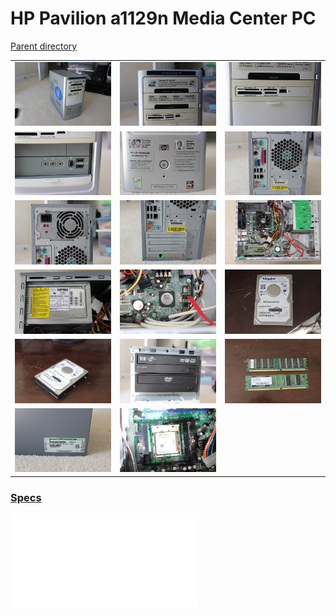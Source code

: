 # HP Pavilion a1129n Media Center PC
[Parent directory](../index.md)

<table>
  <tr>
    <td><img src='IMG_5281.JPG'/></td>
    <td><img src='IMG_5282.JPG'/></td>
    <td><img src='IMG_5283.JPG'/></td>
  </tr>
  <tr>
    <td><img src='IMG_5284.JPG'/></td>
    <td><img src='IMG_5285.JPG'/></td>
    <td><img src='IMG_5286.JPG'/></td>
  </tr>
  <tr>
    <td><img src='IMG_5287.JPG'/></td>
    <td><img src='IMG_5288.JPG'/></td>
    <td><img src='IMG_5289.JPG'/></td>
  </tr>
  <tr>
    <td><img src='IMG_5290.JPG'/></td>
    <td><img src='IMG_5291.JPG'/></td>
    <td><img src='IMG_5292.JPG'/></td>
  </tr>
  <tr>
    <td><img src='IMG_5293.JPG'/></td>
    <td><img src='IMG_5294.JPG'/></td>
    <td><img src='IMG_5295.JPG'/></td>
  </tr>
  <tr>
    <td><img src='IMG_5296.JPG'/></td>
    <td><img src='IMG_5300.JPG'/></td>
  </tr>
</table>

### [Specs](Specs.txt)

<embed src='Specs.txt'>

